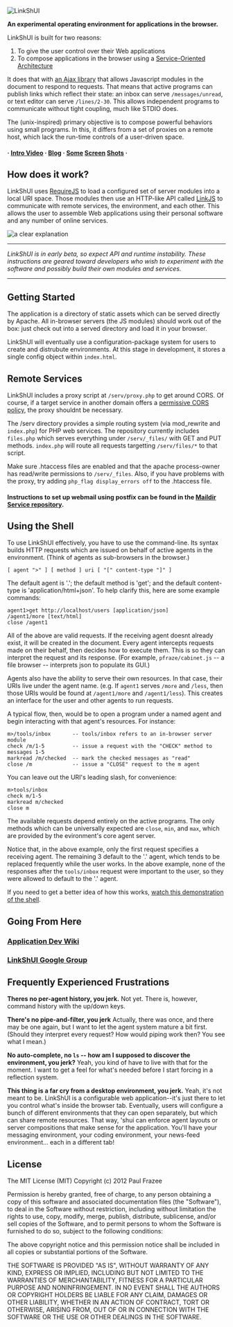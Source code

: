 ![LinkShUI](http://linkshui.com/wp-content/uploads/2012/08/lshui_logo.png)

**An experimental operating environment for applications in the browser.**

LinkShUI is built for two reasons:

 1. To give the user control over their Web applications
 2. To compose applications in the browser using a [Service-Oriented Architecture](http://en.wikipedia.org/wiki/Service-oriented_architecture)

It does that with [an Ajax library](//github.com/pfraze/linkjs) that allows Javascript modules in the document to respond to requests. That means that active programs can publish links which reflect their state: an inbox can serve `/messages/unread`, or text editor can serve `/lines/2-30`. This allows independent programs to communicate without tight coupling, much like STDIO does.

The (unix-inspired) primary objective is to compose powerful behaviors using small programs. In this, it differs from a set of proxies on a remote host, which lack the run-time controls of a user-driven space.

#### &middot; [Intro Video](http://www.youtube.com/watch?v=CJLiAdYTDz8&feature=g-upl) &middot; [Blog](http://linkshui.com) &middot; [Some](http://linkshui.com/wp-content/uploads/2012/08/3.png) [Screen](http://linkshui.com/wp-content/uploads/2012/08/6.png) [Shots](http://linkshui.com/wp-content/uploads/2012/08/7.png) &middot; 

## How does it work?

LinkShUI uses [RequireJS](http://requirejs.org) to load a configured set of server modules into a local URI space. Those modules then use an HTTP-like API called [LinkJS](http://github.com/pfraze/linkjs) to communicate with remote services, the environment, and each other. This allows the user to assemble Web applications using their personal software and any number of online services.

![a clear explanation](http://linkshui.com/wp-content/uploads/2012/08/explanation1.png)

---

*LinkShUI is in early beta, so expect API and runtime instability. These instructions are geared toward developers who wish to experiment with the software and possibly build their own modules and services.*

---

## Getting Started

The application is a directory of static assets which can be served directly by Apache. All in-browser servers (the JS modules) should work out of the box: just check out into a served directory and load it in your browser.

LinkShUI will eventually use a configuration-package system for users to create and distrubute environments. At this stage in development, it stores a single config object within `index.html`.


## Remote Services

LinkShUI includes a proxy script at `/serv/proxy.php` to get around CORS. Of course, if a target service in another domain offers a [permissive CORS policy](https://www.google.com/search?q=CORS+ajax), the proxy shouldnt be necessary.

The /serv directory provides a simple routing system (via mod_rewrite and `index.php`) for PHP web services. The repository currently includes `files.php` which serves everything under `/serv/_files/` with GET and PUT methods. `index.php` will route all requests targetting `/serv/files/*` to that script.

Make sure .htaccess files are enabled and that the apache process-owner has read/write permissions to `/serv/_files`. Also, if you have problems with the proxy, try adding `php_flag display_errors off` to the .htaccess file.

#### Instructions to set up webmail using postfix can be found in the [Maildir Service repository](https://github.com/pfraze/maildir-service).

## Using the Shell

To use LinkShUI effectively, you have to use the command-line. Its syntax builds HTTP requests which are issued on behalf of active agents in the environment. (Think of agents as sub-browsers in the browser.)

```[ agent ">" ] [ method ] uri [ "[" content-type "]" ]```

The default agent is '.'; the default method is 'get'; and the default content-type is 'application/html+json'. To help clarify this, here are some example commands:

```
agent1>get http://localhost/users [application/json]
/agent1/more [text/html]
close /agent1
```

All of the above are valid requests. If the receiving agent doesnt already exist, it will be created in the document. Every agent intercepts requests made on their behalf, then decides how to execute them. This is so they can interpret the request and its response. (For example, `pfraze/cabinet.js` -- a file browser -- interprets json to populate its GUI.)

Agents also have the ability to serve their own resources. In that case, their URIs live under the agent name. (e.g. If `agent1` serves `/more` and `/less`, then those URIs would be found at `/agent1/more` and `/agent1/less`). This creates an interface for the user and other agents to run requests.

A typical flow, then, would be to open a program under a named agent and begin interacting with that agent's resources. For instance:

```
m>/tools/inbox       -- tools/inbox refers to an in-browser server module
check /m/1-5         -- issue a request with the "CHECK" method to messages 1-5
markread /m/checked  -- mark the checked messages as "read"
close /m             -- issue a "CLOSE" request to the m agent 
```

You can leave out the URI's leading slash, for convenience:

```
m>tools/inbox
check m/1-5
markread m/checked
close m
```

The available requests depend entirely on the active programs. The only methods which can be universally expected are `close`, `min`, and `max`, which are provided by the evironment's core agent server.

Notice that, in the above example, only the first request specifies a receiving agent. The remaining 3 default to the '.' agent, which tends to be replaced frequently while the user works. In the above example, none of the responses after the `tools/inbox` request were important to the user, so they were allowed to default to the '.' agent.

If you need to get a better idea of how this works, [watch this demonstration of the shell](#TODO).

## Going From Here

### [Application Dev Wiki](https://github.com/pfraze/linkshui/wiki)

### [LinkShUI Google Group](https://groups.google.com/forum/#!forum/linkshui)

## Frequently Experienced Frustrations

**Theres no per-agent history, you jerk.** Not yet. There is, however, command history with the up/down keys.

**There's no pipe-and-filter, you jerk** Actually, there was once, and there may be one again, but I want to let the agent system mature a bit first. (Should they interpret every request? How would piping work then? You see what I mean.)

**No auto-complete, no `ls` -- how am I supposed to discover the environment, you jerk?** Yeah, you kind of have to live with that for the moment. I want to get a feel for what's needed before I start forcing in a reflection system.

**This thing is a far cry from a desktop environment, you jerk.** Yeah, it's not meant to be. LinkShUI is a configurable web application--it's just there to let you control what's inside the browser tab. Eventually, users will configure a bunch of different environments that they can open separately, but which can share remote resources. That way, 'shui can enforce agent layouts or server compositions that make sense for the application. You'll have your messaging environment, your coding environment, your news-feed environment... each in a different tab!

## License

The MIT License (MIT)
Copyright (c) 2012 Paul Frazee

Permission is hereby granted, free of charge, to any person obtaining a copy of this software and associated documentation files (the "Software"), to deal in the Software without restriction, including without limitation the rights to use, copy, modify, merge, publish, distribute, sublicense, and/or sell copies of the Software, and to permit persons to whom the Software is furnished to do so, subject to the following conditions:

The above copyright notice and this permission notice shall be included in all copies or substantial portions of the Software.

THE SOFTWARE IS PROVIDED "AS IS", WITHOUT WARRANTY OF ANY KIND, EXPRESS OR IMPLIED, INCLUDING BUT NOT LIMITED TO THE WARRANTIES OF MERCHANTABILITY, FITNESS FOR A PARTICULAR PURPOSE AND NONINFRINGEMENT. IN NO EVENT SHALL THE AUTHORS OR COPYRIGHT HOLDERS BE LIABLE FOR ANY CLAIM, DAMAGES OR OTHER LIABILITY, WHETHER IN AN ACTION OF CONTRACT, TORT OR OTHERWISE, ARISING FROM, OUT OF OR IN CONNECTION WITH THE SOFTWARE OR THE USE OR OTHER DEALINGS IN THE SOFTWARE.
